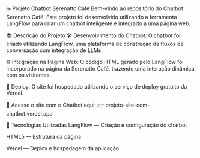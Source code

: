 
☕ Projeto Chatbot Serenatto Café
Bem-vindo ao repositório do Chatbot Serenatto Café!
Este projeto foi desenvolvido utilizando a ferramenta LangFlow para criar um chatbot inteligente e integrado a uma página web.

📚 Descrição do Projeto
🛠️ Desenvolvimento do Chatbot:
O chatbot foi criado utilizando LangFlow, uma plataforma de construção de fluxos de conversação com integração de LLMs.

🌐 Integração na Página Web:
O código HTML gerado pelo LangFlow foi incorporado na página da Serenatto Café, trazendo uma interação dinâmica com os visitantes.

🚀 Deploy:
O site foi hospedado utilizando o serviço de deploy gratuito da Vercel.

🔗 Acesse o site com o Chatbot aqui:
👉 projeto-site-com-chatbot.vercel.app

🧰 Tecnologias Utilizadas
LangFlow — Criação e configuração do chatbot

HTML5 — Estrutura da página

Vercel — Deploy e hospedagem da aplicação


